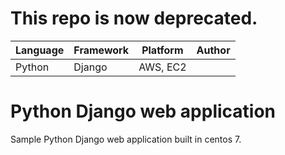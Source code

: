 # This repo is now deprecated. 

| Language | Framework | Platform | Author |
| -------- | -------- |--------|--------|
| Python | Django | AWS, EC2| |


# Python Django web application


Sample Python Django web application built in centos 7.

